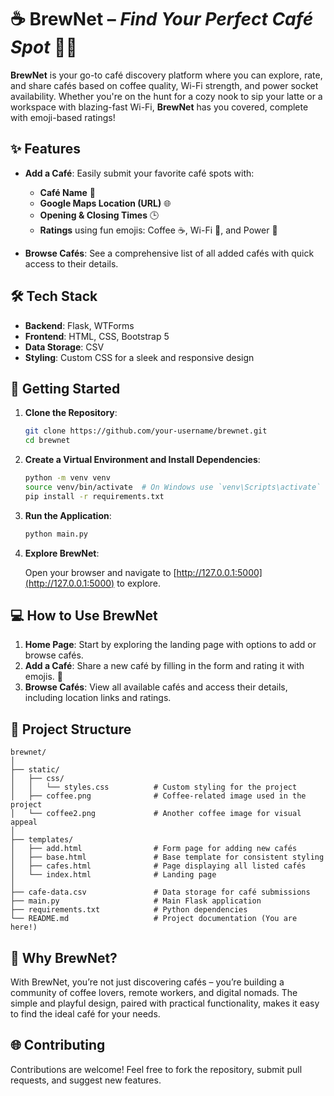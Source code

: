 # ☕ **BrewNet** – *Find Your Perfect Café Spot* 🔌🛜

**BrewNet** is your go-to café discovery platform where you can explore, rate, and share cafés based on coffee quality, Wi-Fi strength, and power socket availability. Whether you're on the hunt for a cozy nook to sip your latte or a workspace with blazing-fast Wi-Fi, **BrewNet** has you covered, complete with emoji-based ratings!

## ✨ **Features**

- **Add a Café**: Easily submit your favorite café spots with:
  - **Café Name** 📍
  - **Google Maps Location (URL)** 🌐
  - **Opening & Closing Times** 🕒
  - **Ratings** using fun emojis: Coffee ☕, Wi-Fi 🛜, and Power 🔌
  
- **Browse Cafés**: See a comprehensive list of all added cafés with quick access to their details.

## 🛠️ **Tech Stack**

- **Backend**: Flask, WTForms
- **Frontend**: HTML, CSS, Bootstrap 5
- **Data Storage**: CSV
- **Styling**: Custom CSS for a sleek and responsive design

## 🚀 **Getting Started**

1. **Clone the Repository**:

    ```bash
    git clone https://github.com/your-username/brewnet.git
    cd brewnet
    ```

2. **Create a Virtual Environment and Install Dependencies**:

    ```bash
    python -m venv venv
    source venv/bin/activate  # On Windows use `venv\Scripts\activate`
    pip install -r requirements.txt
    ```

3. **Run the Application**:

    ```bash
    python main.py
    ```

4. **Explore BrewNet**:

    Open your browser and navigate to [http://127.0.0.1:5000](http://127.0.0.1:5000) to explore.

## 💻 **How to Use BrewNet**

1. **Home Page**: Start by exploring the landing page with options to add or browse cafés.
2. **Add a Café**: Share a new café by filling in the form and rating it with emojis. 📝
3. **Browse Cafés**: View all available cafés and access their details, including location links and ratings.

## 📁 **Project Structure**

```plaintext
brewnet/
│
├── static/
│   ├── css/
│   │   └── styles.css          # Custom styling for the project
│   ├── coffee.png              # Coffee-related image used in the project
│   └── coffee2.png             # Another coffee image for visual appeal
│
├── templates/
│   ├── add.html                # Form page for adding new cafés
│   ├── base.html               # Base template for consistent styling
│   ├── cafes.html              # Page displaying all listed cafés
│   └── index.html              # Landing page
│
├── cafe-data.csv               # Data storage for café submissions
├── main.py                     # Main Flask application
├── requirements.txt            # Python dependencies
└── README.md                   # Project documentation (You are here!)
```

## 🌟 **Why BrewNet?**

With BrewNet, you’re not just discovering cafés – you’re building a community of coffee lovers, remote workers, and digital nomads. The simple and playful design, paired with practical functionality, makes it easy to find the ideal café for your needs.

## 🌐 **Contributing**

Contributions are welcome! Feel free to fork the repository, submit pull requests, and suggest new features.
